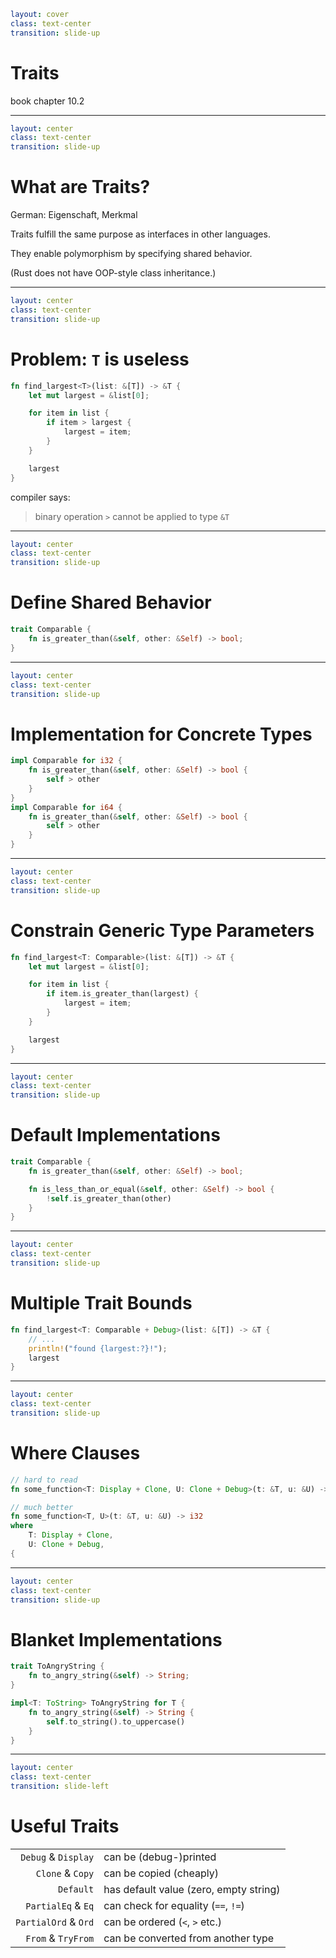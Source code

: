 ```yaml
layout: cover
class: text-center
transition: slide-up
```

# Traits

book chapter 10.2

---

```yaml
layout: center
class: text-center
transition: slide-up
```

# What are Traits?

German: Eigenschaft, Merkmal

Traits fulfill the same purpose as interfaces in other languages.

They enable polymorphism by specifying shared behavior.

(Rust does not have OOP-style class inheritance.)

---

```yaml
layout: center
class: text-center
transition: slide-up
```

# Problem: `T` is useless

```rust {none|1|2|4,8|5-7|10|5|1,5|all}
fn find_largest<T>(list: &[T]) -> &T {
    let mut largest = &list[0];

    for item in list {
        if item > largest {
            largest = item;
        }
    }

    largest
}
```

compiler says:

> binary operation `>` cannot be applied to type `&T`

---

```yaml
layout: center
class: text-center
transition: slide-up
```

# Define Shared Behavior

```rust
trait Comparable {
    fn is_greater_than(&self, other: &Self) -> bool;
}
```

<div
    style="background-color: red"
    class="h-0.5 absolute top-72 left-73 w-10.5"
></div>
<div
    style="background-color: red"
    class="h-0.5 absolute top-77.5 left-179.5 w-3"
></div>

---

```yaml
layout: center
class: text-center
transition: slide-up
```

# Implementation for Concrete Types

```rust
impl Comparable for i32 {
    fn is_greater_than(&self, other: &Self) -> bool {
        self > other
    }
}
impl Comparable for i64 {
    fn is_greater_than(&self, other: &Self) -> bool {
        self > other
    }
}
```

<div
    style="background-color: red"
    class="h-0.5 absolute top-54.5 left-98 w-14.5"
></div>
<div
    style="background-color: red"
    class="h-0.5 absolute top-79.5 left-98 w-14.5"
></div>

---

```yaml
layout: center
class: text-center
transition: slide-up
```

# Constrain Generic Type Parameters

```rust {1,5|all}
fn find_largest<T: Comparable>(list: &[T]) -> &T {
    let mut largest = &list[0];

    for item in list {
        if item.is_greater_than(largest) {
            largest = item;
        }
    }

    largest
}
```

<div
    style="background-color: red"
    class="h-0.5 absolute top-52.5 left-97.5 w-27"
></div>

---

```yaml
layout: center
class: text-center
transition: slide-up
```

# Default Implementations

```rust
trait Comparable {
    fn is_greater_than(&self, other: &Self) -> bool;

    fn is_less_than_or_equal(&self, other: &Self) -> bool {
        !self.is_greater_than(other)
    }
}
```

---

```yaml
layout: center
class: text-center
transition: slide-up
```

# Multiple Trait Bounds

```rust
fn find_largest<T: Comparable + Debug>(list: &[T]) -> &T {
    // ...
    println!("found {largest:?}!");
    largest
}
```

<div
    style="background-color: red"
    class="h-0.5 absolute top-68 left-107 w-37"
></div>

---

```yaml
layout: center
class: text-center
transition: slide-up
```

# Where Clauses

```rust
// hard to read
fn some_function<T: Display + Clone, U: Clone + Debug>(t: &T, u: &U) -> i32 {

// much better
fn some_function<T, U>(t: &T, u: &U) -> i32
where
    T: Display + Clone,
    U: Clone + Debug,
{
```

---

```yaml
layout: center
class: text-center
transition: slide-up
```

# Blanket Implementations

```rust
trait ToAngryString {
    fn to_angry_string(&self) -> String;
}

impl<T: ToString> ToAngryString for T {
    fn to_angry_string(&self) -> String {
        self.to_string().to_uppercase()
    }
}
```

---

```yaml
layout: center
class: text-center
transition: slide-left
```

# Useful Traits

| | |
| ---: | :--- |
| `Debug` & `Display` | can be (debug-)printed |
| `Clone` & `Copy` | can be copied (cheaply) |
| `Default` | has default value (zero, empty string) |
| `PartialEq` & `Eq` | can check for equality (`==`, `!=`) |
| `PartialOrd` & `Ord` | can be ordered (`<`, `>` etc.) |
| `From` & `TryFrom` | can be converted from another type |
